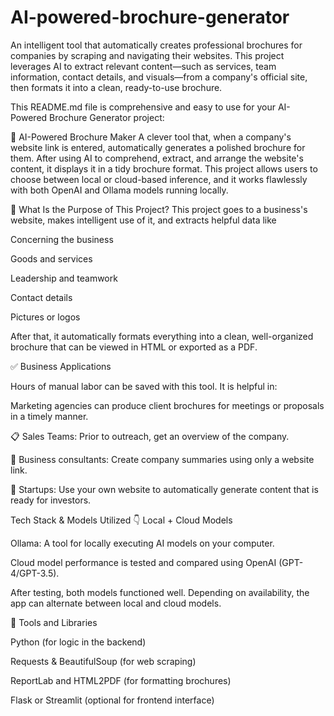 # AI-powered-brochure-generator
An intelligent tool that automatically creates professional brochures for companies by scraping and navigating their websites. This project leverages AI to extract relevant content—such as services, team information, contact details, and visuals—from a company's official site, then formats it into a clean, ready-to-use brochure.

This README.md file is comprehensive and easy to use for your AI-Powered Brochure Generator project:

🧠 AI-Powered Brochure Maker
A clever tool that, when a company's website link is entered, automatically generates a polished brochure for them. After using AI to comprehend, extract, and arrange the website's content, it displays it in a tidy brochure format.
This project allows users to choose between local or cloud-based inference, and it works flawlessly with both OpenAI and Ollama models running locally.

🚀 What Is the Purpose of This Project?
This project goes to a business's website, makes intelligent use of it, and extracts helpful data like

Concerning the business

Goods and services

Leadership and teamwork

Contact details

Pictures or logos

After that, it automatically formats everything into a clean, well-organized brochure that can be viewed in HTML or exported as a PDF.

✅ Business Applications

Hours of manual labor can be saved with this tool. It is helpful in:

Marketing agencies can produce client brochures for meetings or proposals in a timely manner.

📋 Sales Teams: Prior to outreach, get an overview of the company.

🧾 Business consultants: Create company summaries using only a website link.

🏢 Startups: Use your own website to automatically generate content that is ready for investors.

Tech Stack & Models Utilized 👇 Local + Cloud Models

Ollama: A tool for locally executing AI models on your computer.

Cloud model performance is tested and compared using OpenAI (GPT-4/GPT-3.5).

After testing, both models functioned well. Depending on availability, the app can alternate between local and cloud models.

🧰 Tools and Libraries

Python (for logic in the backend)

Requests & BeautifulSoup (for web scraping)

ReportLab and HTML2PDF (for formatting brochures)

Flask or Streamlit (optional for frontend interface)


























